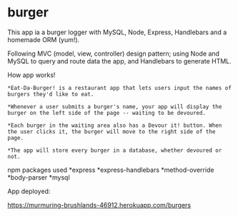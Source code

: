 # burger

This app ia a burger logger with MySQL, Node, Express, Handlebars and a homemade ORM (yum!). 

Following MVC (model, view, controller) design pattern; using Node and MySQL to query and route data the app, and Handlebars to generate HTML.

How app works!

	*Eat-Da-Burger! is a restaurant app that lets users input the names of burgers they'd like to eat.

	*Whenever a user submits a burger's name, your app will display the burger on the left side of the page -- waiting to be devoured.
	
	*Each burger in the waiting area also has a Devour it! button. When the user clicks it, the burger will move to the right side of the page.
	
	*The app will store every burger in a database, whether devoured or not.

npm packages used
	*express
	*express-handlebars
	*method-override
	*body-parser
	*mysql


App deployed: 

https://murmuring-brushlands-46912.herokuapp.com/burgers
